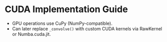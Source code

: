 # CUDA Implementation Guide
- GPU operations use CuPy (NumPy-compatible).
- Can later replace `_convolve()` with custom CUDA kernels via RawKernel or Numba.cuda.jit.
